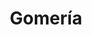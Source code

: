 ---
title: "Gomería"
url: /posadas/gomeria-avenida-santa-catalina-2/
shop: reparación de automóviles
---